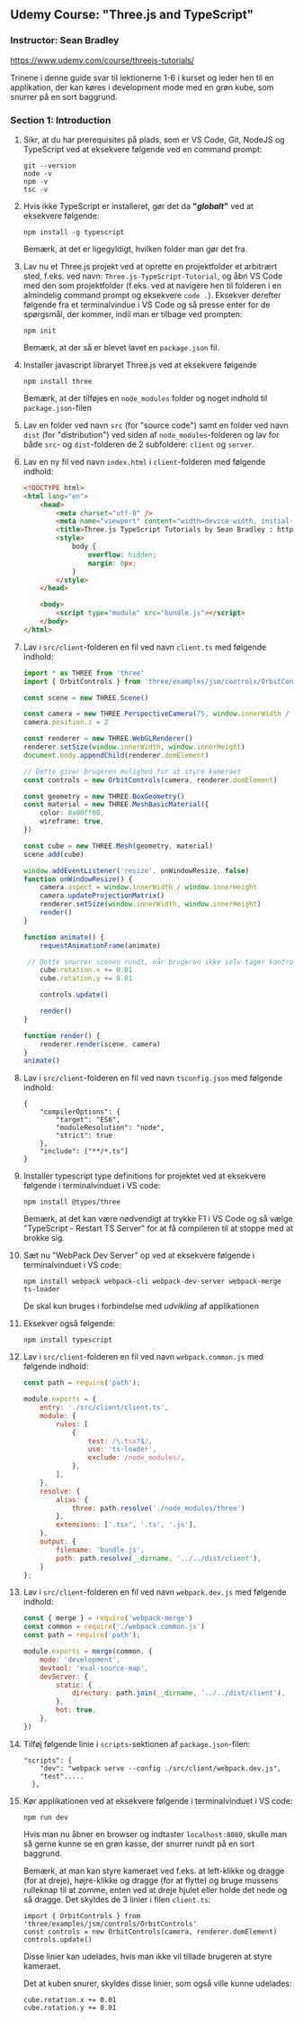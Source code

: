## Udemy Course: "Three.js and TypeScript"

### Instructor: Sean Bradley

https://www.udemy.com/course/threejs-tutorials/

Trinene i denne guide svar til lektionerne 1-6 i kurset og leder hen til en applikation, der kan køres i development mode med en grøn kube, som snurrer på en sort baggrund.

### Section 1: Introduction

1. Sikr, at du har prerequisites på plads, som er VS Code, Git,  NodeJS og TypeScript ved at eksekvere følgende ved en command prompt:

   ```
   git --version
   node -v
   npm -v
   tsc -v
   ```

2. Hvis ikke TypeScript er installeret, gør det da **"*globalt*"** ved at eksekvere følgende:

   ```
   npm install -g typescript
   ```

   Bemærk, at det er ligegyldigt, hvilken folder man gør det fra.

3. Lav nu et Three.js projekt ved at oprette en projektfolder et arbitrært sted, f.eks. ved navn: `Three.js-TypeScript-Tutorial`, og åbn VS Code med den som projektfolder (f.eks. ved at navigere hen til folderen i en almindelig command prompt og eksekvere `code .`). Eksekver derefter følgende fra et terminalvindue i VS Code og så presse enter for de spørgsmål, der kommer, indil man er tilbage ved prompten:

   ```
   npm init
   ```

   Bemærk, at der så er blevet lavet en `package.json` fil.

4. Installer javascript libraryet Three.js ved at eksekvere følgende

   ```
   npm install three
   ```

   Bemærk, at der tilføjes en `node_modules` folder og noget indhold til `package.json`-filen

5. Lav en folder ved navn `src` (for "source code") samt en folder ved navn `dist` (for "distribution") ved siden af `node_modules`-folderen og lav for både `src`- og  `dist`-folderen de 2 subfoldere: `client` og `server`.

6. Lav en ny fil ved navn `index.html` i `client`-folderen med følgende indhold:

   ```html
   <!DOCTYPE html>
   <html lang="en">
       <head>
           <meta charset="utf-8" />
           <meta name="viewport" content="width=device-width, initial-scale=1" />
           <title>Three.js TypeScript Tutorials by Sean Bradley : https://sbcode.net/threejs</title>
           <style>
               body {
                   overflow: hidden;
                   margin: 0px;
               }
           </style>
       </head>
   
       <body>
           <script type="module" src="bundle.js"></script>
       </body>
   </html>
   ```

7. Lav i `src/client`-folderen en fil ved navn `client.ts` med følgende indhold:

   ```typescript
   import * as THREE from 'three'
   import { OrbitControls } from 'three/examples/jsm/controls/OrbitControls'
   
   const scene = new THREE.Scene()
   
   const camera = new THREE.PerspectiveCamera(75, window.innerWidth / window.innerHeight, 0.1, 1000)
   camera.position.z = 2
   
   const renderer = new THREE.WebGLRenderer()
   renderer.setSize(window.innerWidth, window.innerHeight)
   document.body.appendChild(renderer.domElement)
   
   // Dette giver brugeren mulighed for at styre kameraet
   const controls = new OrbitControls(camera, renderer.domElement)
   
   const geometry = new THREE.BoxGeometry()
   const material = new THREE.MeshBasicMaterial({
       color: 0x00ff00,
       wireframe: true,
   })
   
   const cube = new THREE.Mesh(geometry, material)
   scene.add(cube)
   
   window.addEventListener('resize', onWindowResize, false)
   function onWindowResize() {
       camera.aspect = window.innerWidth / window.innerHeight
       camera.updateProjectionMatrix()
       renderer.setSize(window.innerWidth, window.innerHeight)
       render()
   }
   
   function animate() {
       requestAnimationFrame(animate)
   
   	// Dette snurrer scenen rundt, når brugeren ikke selv tager kontrol med musen
       cube.rotation.x += 0.01
       cube.rotation.y += 0.01
   
       controls.update()
   
       render()
   }
   
   function render() {
       renderer.render(scene, camera)
   }
   animate()
   ```

8. Lav i `src/client`-folderen en fil ved navn `tsconfig.json` med følgende indhold:

   ```
   {
       "compilerOptions": {
           "target": "ES6",
           "moduleResolution": "node",
           "strict": true
       },
       "include": ["**/*.ts"]
   }
   ```

9. Installer typescript type definitions for projektet ved at eksekvere følgende i terminalvinduet i VS code:

   ```
   npm install @types/three
   ```

   Bemærk, at det kan være nødvendigt at trykke F1 i VS Code og så vælge "TypeScript - Restart TS Server" for at få compileren til at stoppe med at brokke sig.

10. Sæt nu "WebPack Dev Server" op ved at eksekvere følgende i terminalvinduet i VS code:

    ```
    npm install webpack webpack-cli webpack-dev-server webpack-merge ts-loader
    ```

    De skal kun bruges i forbindelse med *udvikling* af applikationen

11. Eksekver også følgende:

    ```
    npm install typescript
    ```

12. Lav i `src/client`-folderen en fil ved navn `webpack.common.js` med følgende indhold:

    ```javascript
    const path = require('path');
    
    module.exports = {
        entry: './src/client/client.ts',
        module: {
            rules: [
                {
                    test: /\.tsx?$/,
                    use: 'ts-loader',
                    exclude: /node_modules/,
                },
            ],
        },
        resolve: {
            alias: {
                three: path.resolve('./node_modules/three')
            },
            extensions: ['.tsx', '.ts', '.js'],
        },
        output: {
            filename: 'bundle.js',
            path: path.resolve(__dirname, '../../dist/client'),
        }
    };
    ```

13. Lav i `src/client`-folderen en fil ved navn `webpack.dev.js` med følgende indhold:

    ```javascript
    const { merge } = require('webpack-merge')
    const common = require('./webpack.common.js')
    const path = require('path');
    
    module.exports = merge(common, {
        mode: 'development',
        devtool: 'eval-source-map',
        devServer: {
            static: {
                directory: path.join(__dirname, '../../dist/client'),
            },
            hot: true,
        },
    })
    ```

14. Tilføj følgende linie i `scripts`-sektionen af `package.json`-filen:

    ```
    "scripts": {
        "dev": "webpack serve --config ./src/client/webpack.dev.js",
        "test".....
      },
    ```

15. Kør applikationen ved at eksekvere følgende i terminalvinduet i VS code:

    ```
    npm run dev
    ```

    Hvis man nu åbner en browser og indtaster `localhost:8080`, skulle man så gerne kunne se en grøn kasse, der snurrer rundt på en sort baggrund.
    
    Bemærk, at man kan styre kameraet ved f.eks. at left-klikke og dragge (for at dreje), højre-klikke og dragge (for at flytte) og bruge mussens rulleknap til at zomme, enten ved at dreje hjulet eller holde det nede og så dragge. Det skyldes de 3 linier i filen `client.ts`:
    
    ```
    import { OrbitControls } from 'three/examples/jsm/controls/OrbitControls'
    const controls = new OrbitControls(camera, renderer.domElement)
    controls.update()
    ```
    
    Disse linier kan udelades, hvis man ikke vil tillade brugeren at styre kameraet.
    
    Det at kuben snurer, skyldes disse linier, som også ville kunne udelades:
    
    ```
    cube.rotation.x += 0.01
    cube.rotation.y += 0.01
    ```
    
    